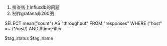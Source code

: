 1. 排查线上influxdb的问题
2. 制作grafana非200图

SELECT mean("count") AS "throughput"
FROM "responses"
WHERE ("host" =~ /^$host$/) AND $timeFilter 

$tag_status $tag_name